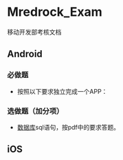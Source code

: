 # Mredrock_Exam
移动开发部考核文档

## Android
### 必做题
- 按照以下要求独立完成一个APP：


### 选做题（加分项）
 
- [数据库](./SQL试题.pdf)sql语句，按pdf中的要求答题。


## iOS


 